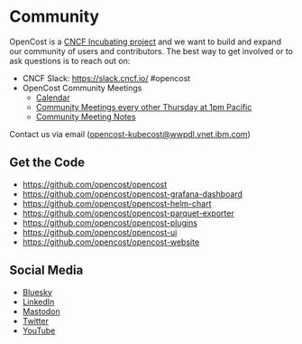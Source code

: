 # Community

OpenCost is a [CNCF Incubating project](https://www.cncf.io/projects/opencost/) and we want to build and expand our community of users and contributors. The best way to get involved or to ask questions is to reach out on:

* CNCF Slack: https://slack.cncf.io/ #opencost
* OpenCost Community Meetings
  * [Calendar]( https://docs.google.com/document/d/1hDl-t7hCNN4MlDoloojTsVH0Mso-9H2p1TYPlmMeSUM/edit?tab=t.0)
  * [Community Meetings every other Thursday at 1pm Pacific](https://bit.ly/opencost-community-meeting-cncf)
  * [Community Meeting Notes](https://docs.google.com/document/d/1hDl-t7hCNN4MlDoloojTsVH0Mso-9H2p1TYPlmMeSUM/edit?tab=t.0)

Contact us via email (opencost-kubecost@wwpdl.vnet.ibm.com)

## Get the Code

* https://github.com/opencost/opencost
* https://github.com/opencost/opencost-grafana-dashboard
* https://github.com/opencost/opencost-helm-chart
* https://github.com/opencost/opencost-parquet-exporter
* https://github.com/opencost/opencost-plugins
* https://github.com/opencost/opencost-ui
* https://github.com/opencost/opencost-website

## Social Media

* [Bluesky](https://bsky.app/profile/opencost.bsky.social)
* [LinkedIn](https://www.linkedin.com/showcase/opencost/)
* [Mastodon](https://hachyderm.io/@opencost)
* [Twitter](https://twitter.com/open_cost)
* [YouTube](https://www.youtube.com/@OpenCost)
